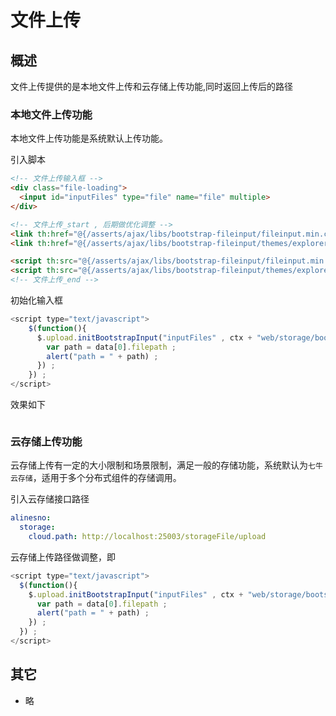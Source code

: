 # 文件上传

## 概述

文件上传提供的是本地文件上传和云存储上传功能,同时返回上传后的路径

### 本地文件上传功能

本地文件上传功能是系统默认上传功能。

引入脚本

```html
<!-- 文件上传输入框 -->
<div class="file-loading">
  <input id="inputFiles" type="file" name="file" multiple>
</div>

<!-- 文件上传_start , 后期做优化调整 -->
<link th:href="@{/asserts/ajax/libs/bootstrap-fileinput/fileinput.min.css}" rel="stylesheet">
<link th:href="@{/asserts/ajax/libs/bootstrap-fileinput/themes/explorer/theme.min.css}" rel="stylesheet">

<script th:src="@{/asserts/ajax/libs/bootstrap-fileinput/fileinput.min.js}"></script>
<script th:src="@{/asserts/ajax/libs/bootstrap-fileinput/themes/explorer/theme.min.js}"></script>
<!-- 文件上传_end -->
```

初始化输入框

```javascript
<script type="text/javascript">
    $(function(){
      $.upload.initBootstrapInput("inputFiles" , ctx + "web/storage/bootstrapInputMultiUpload" , function(data , index){
        var path = data[0].filepath ;
        alert("path = " + path) ;
      }) ;
    }) ;
</script>
```

效果如下

<img :src="$withBase('/technique/06_upload.png')">

### 云存储上传功能

云存储上传有一定的大小限制和场景限制，满足一般的存储功能，系统默认为`七牛云存储`，适用于多个分布式组件的存储调用。

引入云存储接口路径

```yaml
alinesno:
  storage:
    cloud.path: http://localhost:25003/storageFile/upload
```

<!-- 引入云存储服务 -->
<!-- ```xml -->
<!-- <dubbo:reference interface="com.alinesno.cloud.base.storage.service.StorageService" id="storageService""/> -->
<!-- ``` -->

云存储上传路径做调整，即

```javascript
<script type="text/javascript">
  $(function(){
    $.upload.initBootstrapInput("inputFiles" , ctx + "web/storage/bootstrapInputCloudUpload" , function(data , index){
      var path = data[0].filepath ;
      alert("path = " + path) ;
    }) ;
  }) ;
</script>
```

## 其它

- 略
